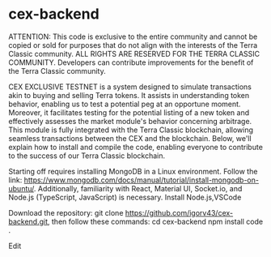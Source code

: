 # cex-backend

ATTENTION: This code is exclusive to the entire community and cannot be copied or sold for purposes that do not align with the interests of the Terra Classic community. ALL RIGHTS ARE RESERVED FOR THE TERRA CLASSIC COMMUNITY. Developers can contribute improvements for the benefit of the Terra Classic community.

CEX EXCLUSIVE TESTNET is a system designed to simulate transactions akin to buying and selling Terra tokens. It assists in understanding token behavior, enabling us to test a potential peg at an opportune moment. Moreover, it facilitates testing for the potential listing of a new token and effectively assesses the market module's behavior concerning arbitrage. This module is fully integrated with the Terra Classic blockchain, allowing seamless transactions between the CEX and the blockchain. Below, we'll explain how to install and compile the code, enabling everyone to contribute to the success of our Terra Classic blockchain.

Starting off requires installing MongoDB in a Linux environment. Follow the link: https://www.mongodb.com/docs/manual/tutorial/install-mongodb-on-ubuntu/. Additionally, familiarity with React, Material UI, Socket.io, and Node.js (TypeScript, JavaScript) is necessary.
Install Node.js,VSCode

Download the repository: git clone https://github.com/igorv43/cex-backend.git, then follow these commands: 
cd cex-backend
npm install
code .

Edit 



